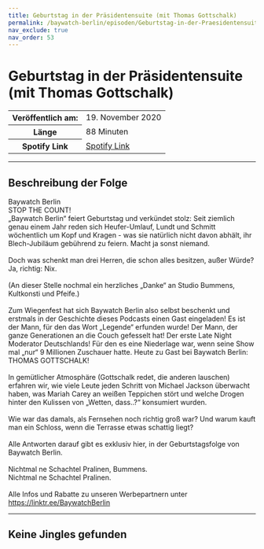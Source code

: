 ```yaml
---
title: Geburtstag in der Präsidentensuite (mit Thomas Gottschalk)
permalink: /baywatch-berlin/episoden/Geburtstag-in-der-Praesidentensuite-mit-Thomas-Gottschalk
nav_exclude: true
nav_order: 53
---
```


# Geburtstag in der Präsidentensuite (mit Thomas Gottschalk)
<table class="resp-table dcf-table dcf-table-responsive dcf-table-bordered dcf-table-striped dcf-w-100%">
                    <tbody>
                        <tr>
                            <th scope="row">Veröffentlich am:</th>
                            <td data-label="Veröffentlich am:">19. November 2020</td>
                        </tr>
                        <tr>
                            <th scope="row">Länge </th>
                            <td data-label="Länge ">88 Minuten</td>
                        </tr><tr>
                                <th scope="row">Spotify Link</th>
                                <td data-label="Spotify Link"><a href="https://open.spotify.com/episode/0weC3sCq9cRXLjQCdsJvE8">Spotify Link</a></td>
                            </tr></tbody>
                </table>

***

## Beschreibung der Folge

<div>
Baywatch Berlin <br> STOP THE COUNT!  <br> „Baywatch Berlin“ feiert Geburtstag und verkündet stolz: Seit ziemlich genau einem Jahr reden sich Heufer-Umlauf, Lundt und Schmitt wöchentlich um Kopf und Kragen - was sie natürlich nicht davon abhält, ihr Blech-Jubiläum gebührend zu feiern. Macht ja sonst niemand. <br>  <br> Doch was schenkt man drei Herren, die schon alles besitzen, außer Würde?  <br> Ja, richtig: Nix.  <br>  <br> (An dieser Stelle nochmal ein herzliches „Danke“ an Studio Bummens, Kultkonsti und Pfeife.) <br>  <br> Zum Wiegenfest hat sich Baywatch Berlin also selbst beschenkt und erstmals in der Geschichte dieses Podcasts einen Gast eingeladen! Es ist der Mann, für den das Wort „Legende“ erfunden wurde! Der Mann, der ganze Generationen an die Couch gefesselt hat! Der erste Late Night Moderator Deutschlands! Für den es eine Niederlage war, wenn seine Show mal „nur“ 9 Millionen Zuschauer hatte. Heute zu Gast bei Baywatch Berlin: THOMAS GOTTSCHALK! <br>  <br> In gemütlicher Atmosphäre (Gottschalk redet, die anderen lauschen) erfahren wir, wie viele Leute jeden Schritt von Michael Jackson überwacht haben, was Mariah Carey an weißen Teppichen stört und welche Drogen hinter den Kulissen von „Wetten, dass..?“ konsumiert wurden.  <br>  <br> Wie war das damals, als Fernsehen noch richtig groß war? Und warum kauft man ein Schloss, wenn die Terrasse etwas schattig liegt?  <br>  <br> Alle Antworten darauf gibt es exklusiv hier, in der Geburtstagsfolge von Baywatch Berlin. <br>  <br> Nichtmal ne Schachtel Pralinen, Bummens.  <br> Nichtmal ne Schachtel Pralinen. <br>  <br> Alle Infos und Rabatte zu unseren Werbepartnern unter <a href="https://linktr.ee/BaywatchBerlin">https://linktr.ee/BaywatchBerlin</a>  
</div>

***

## Keine Jingles gefunden